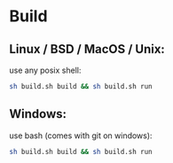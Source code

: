 # Build
## Linux / BSD / MacOS / Unix:
use any posix shell:
```sh
sh build.sh build && sh build.sh run
```
## Windows:
use bash (comes with git on windows):
```sh
sh build.sh build && sh build.sh run
```
